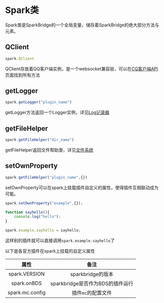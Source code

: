 # Spark类

Spark类是SparkBridge的一个全局变量，储存着SparkBridge的绝大部分方法与元素。

## QClient

``` js 
spark.QClient
```

QClient存放着QQ客户端实例，是一个websocket兼容层，可以在[CQ客户端API](/dev/qc_api.md)页面找到所有方法

## getLogger

``` js 
spark.getLogger("plugin_name")
```

getLogger方法返回一个Logger实例，详见[Log记录器](/dev/logger.md)


## getFileHelper

``` js 
spark.getFileHelper("dir_name")
```

getFileHelper返回文件帮助类，详见[文件系统](/dev/file.md)

##  setOwnProperty

``` js 
spark.getFileHelper("plugin_name",{})
```

setOwnProperty可以在spark上挂载插件自定义的属性，使得插件互相联动成为可能。

``` js
spark.setOwnProperty("example",{});

function sayhello(){
    console.log("hello");
}

spark.example.sayhello = sayhello;
```

这样别的插件就可以直接调用`spark.example.sayhello`了

以下是各官方插件在spark上挂载的自定义属性

|属性|备注|
|:-:|:-:|
|spark.VERSION | sparkbridge的版本|
|spark.onBDS| sparkbridge是否作为BDS的插件运行|
|spark.mc.config|插件`mc`的配置文件|